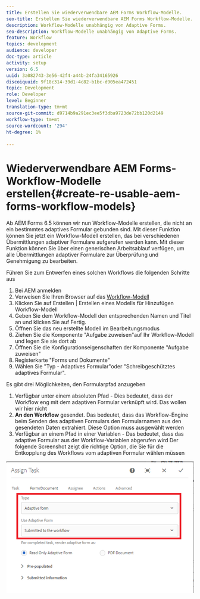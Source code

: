 ```yaml
---
title: Erstellen Sie wiederverwendbare AEM Forms Workflow-Modelle.
seo-title: Erstellen Sie wiederverwendbare AEM Forms Workflow-Modelle.
description: Workflow-Modelle unabhängig von Adaptive Forms.
seo-description: Workflow-Modelle unabhängig von Adaptive Forms.
feature: Workflow
topics: development
audience: developer
doc-type: article
activity: setup
version: 6.5
uuid: 3a082743-3e56-42f4-a44b-24fa34165926
discoiquuid: 9f18c314-39d1-4c82-b1bc-d905ea472451
topic: Development
role: Developer
level: Beginner
translation-type: tm+mt
source-git-commit: d9714b9a291ec3ee5f3dba9723de72bb120d2149
workflow-type: tm+mt
source-wordcount: '294'
ht-degree: 1%

---
```



# Wiederverwendbare AEM Forms-Workflow-Modelle erstellen{#create-re-usable-aem-forms-workflow-models}

Ab AEM Forms 6.5 können wir nun Workflow-Modelle erstellen, die nicht an ein bestimmtes adaptives Formular gebunden sind. Mit dieser Funktion können Sie jetzt ein Workflow-Modell erstellen, das bei verschiedenen Übermittlungen adaptiver Formulare aufgerufen werden kann. Mit dieser Funktion können Sie über einen generischen Arbeitsablauf verfügen, um alle Übermittlungen adaptiver Formulare zur Überprüfung und Genehmigung zu bearbeiten.

Führen Sie zum Entwerfen eines solchen Workflows die folgenden Schritte aus

1. Bei AEM anmelden
1. Verweisen Sie Ihren Browser auf das [Workflow-Modell](http://localhost:4502/libs/cq/workflow/admin/console/content/models.html)
1. Klicken Sie auf Erstellen | Erstellen eines Modells für Hinzufügen Workflow-Modell
1. Geben Sie dem Workflow-Modell den entsprechenden Namen und Titel an und klicken Sie auf Fertig.
1. Öffnen Sie das neu erstellte Modell im Bearbeitungsmodus
1. Ziehen Sie die Komponente &quot;Aufgabe zuweisen&quot;auf Ihr Workflow-Modell und legen Sie sie dort ab
1. Öffnen Sie die Konfigurationseigenschaften der Komponente &quot;Aufgabe zuweisen&quot;
1. Registerkarte &quot;Forms und Dokumente&quot;
1. Wählen Sie &quot;Typ - Adaptives Formular&quot;oder &quot;Schreibgeschütztes adaptives Formular&quot;.

Es gibt drei Möglichkeiten, den Formularpfad anzugeben

1. Verfügbar unter einem absoluten Pfad - Dies bedeutet, dass der Workflow eng mit dem adaptiven Formular verknüpft wird. Das wollen wir hier nicht
1. **An den Workflow**  gesendet. Das bedeutet, dass das Workflow-Engine beim Senden des adaptiven Formulars den Formularnamen aus den gesendeten Daten extrahiert. Diese Option muss ausgewählt werden
1. Verfügbar an einem Pfad in einer Variablen - Das bedeutet, dass das adaptive Formular aus der Workflow-Variablen abgerufen wird
Der folgende Screenshot zeigt die richtige Option, die Sie für die Entkopplung des Workflows vom adaptiven Formular wählen müssen

![Workflow-Modell](assets/workflomodel.PNG)